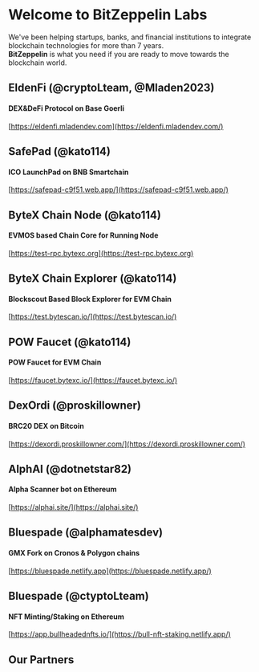 # Welcome to BitZeppelin Labs

We've been helping startups, banks, and financial institutions to integrate blockchain technologies for more than 7 years. <br />
**BitZeppelin** is what you need if you are ready to move towards the blockchain world. <br />

## EldenFi **(@cryptoLteam, @Mladen2023)**
#### DEX&DeFi Protocol on Base Goerli
[https://eldenfi.mladendev.com](https://eldenfi.mladendev.com/) <br />

## SafePad **(@kato114)**
#### ICO LaunchPad on BNB Smartchain
[https://safepad-c9f51.web.app/](https://safepad-c9f51.web.app/) <br />

## ByteX Chain Node **(@kato114)**
#### EVMOS based Chain Core for Running Node
[https://test-rpc.bytexc.org](https://test-rpc.bytexc.org) <br />

## ByteX Chain Explorer **(@kato114)**
#### Blockscout Based Block Explorer for EVM Chain
[https://test.bytescan.io/](https://test.bytescan.io/) <br />

## POW Faucet **(@kato114)**
#### POW Faucet for EVM Chain
[https://faucet.bytexc.io/](https://faucet.bytexc.io/) <br />

## DexOrdi **(@proskillowner)**
#### BRC20 DEX on Bitcoin
[https://dexordi.proskillowner.com/](https://dexordi.proskillowner.com/)

## AlphAI **(@dotnetstar82)**
#### Alpha Scanner bot on Ethereum
[https://alphai.site/](https://alphai.site/)

## Bluespade **(@alphamatesdev)**
#### GMX Fork on Cronos & Polygon chains
[https://bluespade.netlify.app](https://bluespade.netlify.app/) <br />

## Bluespade **(@ctyptoLteam)**
#### NFT Minting/Staking on Ethereum
[https://app.bullheadednfts.io/](https://bull-nft-staking.netlify.app/) <br />

## Our Partners
